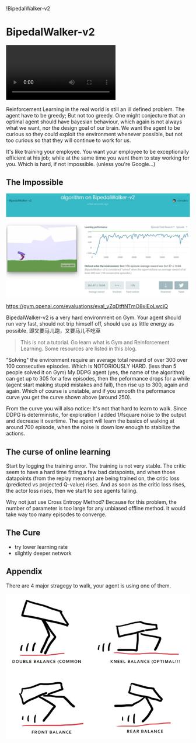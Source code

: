 !BipedalWalker-v2

# BipedalWalker-v2

<video controls loop autoplay src="https://openai-kubernetes-prod-scoreboard.s3.amazonaws.com/v1/evaluations/eval_yZqDtftNTmO8xIEoLwciQ/training_episode_batch_video.mp4"></video>

Reinforcement Learning in the real world is still an ill defined problem. The agent have to be greedy; But not too greedy. One might conjecture that an optimal agent should have bayesian behaviour, which again is not always what we want, nor the design goal of our brain. We want the agent to be curious so they could exploit the environment whenever possible, but not too curious so that they will continue to work for us.

It's like training your employee. You want your employee to be exceptionally efficient at his job; while at the same time you want them to stay working for you. Which is hard, if not impossible. (unless you're Google...)

## The Impossible

![](bipedal1.jpg)

<https://gym.openai.com/evaluations/eval_yZqDtftNTmO8xIEoLwciQ>

BipedalWalker-v2 is a very hard environment on Gym. Your agent should run very fast, should not trip himself off, should use as little energy as possible. 即又要马儿跑，又要马儿不吃草

>This is not a tutorial. Go learn what is Gym and Reinforcement Learning. Some resources are listed in this blog.

"Solving" the environment require an average total reward of over 300 over 100 consecutive episodes. Which is NOTORIOUSLY HARD. (less than 5 people solved it on Gym) My DDPG agent (yes, the name of the algorithm) can get up to 305 for a few episodes, then the peformance drops for a while (agent start making stupid mistakes and fall), then rise up to 300, again and again. Which of course is unstable, and if you smooth the peformance curve you get the curve shown above (around 250).

From the curve you will also notice: It's not that hard to learn to walk. Since DDPG is deterministic, for exploration I added 1/fsquare noise to the output and decrease it overtime. The agent will learn the basics of walking at around 700 episode, when the noise is down low enough to stabilize the actions.

## The curse of online learning

Start by logging the training error. The training is not very stable. The critic seem to have a hard time fitting a few bad datapoints, and when those datapoints (from the replay memory) are being trained on, the critic loss (predicted vs projected Q-value) rises. And as soon as the critic loss rises, the actor loss rises, then we start to see agents falling.

Why not just use Cross Entropy Method? Because for this problem, the number of parameter is too large for any unbiased offline method. It would take way too many episodes to converge.

## The Cure

- try lower learning rate
- slightly deeper network

## Appendix

There are 4 major stragegy to walk, your agent is using one of them.

![](bipedal2.png)
